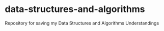 # data-structures-and-algorithms
Repository for saving my Data Structures and Algorithms Understandings
